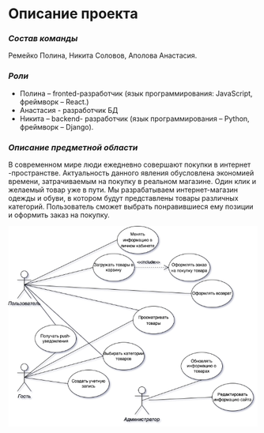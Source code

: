 # Описание проекта

### _Состав команды_
Ремейко Полина, Никита Соловов, Аполова Анастасия.
### _Роли_
- Полина – fronted-разработчик (язык программирования: JavaScript, фреймворк – React.)
- Анастасия - разработчик БД
- Никита – backend- разработчик (язык программирования – Python, фреймворк – Django).

### _Описание предметной области_
В современном мире люди ежедневно совершают покупки в интернет -пространстве. Актуальность данного явления обусловлена экономией времени, затрачиваемым на покупку в реальном магазине. Один клик и желаемый товар уже в пути. 
Мы разрабатываем интернет-магазин одежды и обуви, в котором будут представлены товары различных категорий. Пользователь сможет выбрать понравившиеся ему позиции и оформить заказ на покупку. 

![Use-case диаграмма](https://github.com/CyberEssence/clothes_magazine/blob/main/Use-case(shop).drawio.png)

